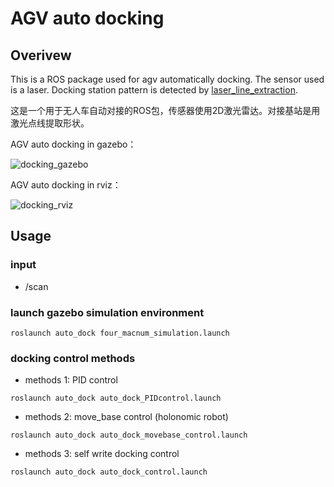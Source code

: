 # AGV auto docking

## Overivew
This is a ROS package used for agv automatically docking. The sensor used is a laser. Docking station pattern is detected by [laser_line_extraction](https://github.com/kam3k/laser_line_extraction).

这是一个用于无人车自动对接的ROS包，传感器使用2D激光雷达。对接基站是用激光点线提取形状。

AGV auto docking in gazebo：

 ![docking_gazebo](https://github.com/jiaying001/agv-auto-docking/blob/main/images/docking_gazebo.gif)
 
 AGV auto docking in rviz：
 
 ![docking_rviz](https://github.com/jiaying001/agv-auto-docking/blob/main/images/docking_rviz.gif)
 

## Usage
 ### input
 - /scan
 ### launch gazebo simulation environment
 
 `` roslaunch auto_dock four_macnum_simulation.launch  ``
 ### docking control methods
 
 - methods 1: PID control
 
 `` roslaunch auto_dock auto_dock_PIDcontrol.launch  ``
 - methods 2: move_base control (holonomic robot)
 
 `` roslaunch auto_dock auto_dock_movebase_control.launch  ``
 - methods 3: self write docking control
 
 `` roslaunch auto_dock auto_dock_control.launch  ``
 
 
 
 
